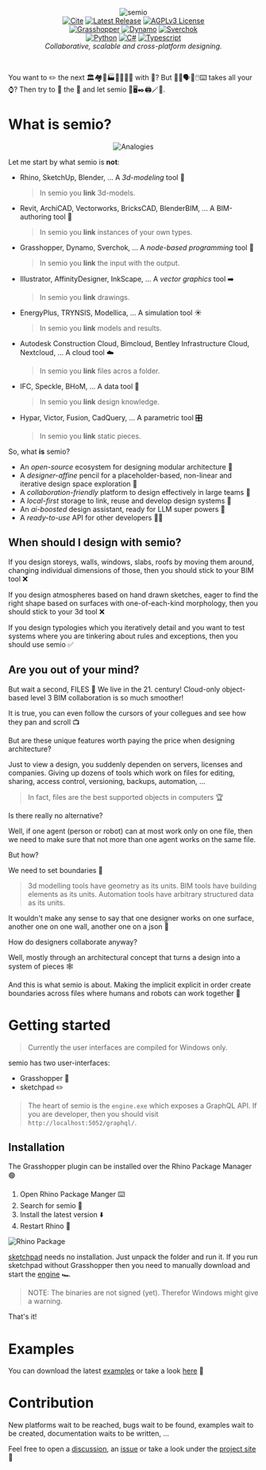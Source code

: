 <p align="center">
    <picture>
        <source media="(prefers-color-scheme: dark)" srcset="https://raw.githubusercontent.com/usalu/semio/main/logo/logo-horizontal-dark.svg">
        <source media="(prefers-color-scheme: light)" srcset="https://raw.githubusercontent.com/usalu/semio/main/logo/logo-horizontal.svg">
        <img alt="semio" href="https://github.com/usalu/semio/" src="https://raw.githubusercontent.com/usalu/semio/main/logo/logo-horizontal.svg">
    </picture>
    <br/>
    <a href="https://doi.org/10.5281/zenodo.8419156"><img src="https://raw.githubusercontent.com/usalu/semio/main/badges/doizenodo.svg" alt="Cite"></a>
    <a href="https://github.com/usalu/semio/"><img src="https://raw.githubusercontent.com/usalu/semio/main/badges/latestrelease.svg" alt="Latest Release"></a>
    <a href="https://choosealicense.com/licenses/agpl-3.0/"><img src="https://raw.githubusercontent.com/usalu/semio/main/badges/licenseagplv3.svg" alt="AGPLv3 License"></a>
    <br/>
    <a href="https://www.grasshopper3d.com/"><img src="https://raw.githubusercontent.com/usalu/semio/main/badges/uigrasshopper.svg" alt="Grasshopper"></a>
    <a href="https://dynamobim.org/"><img src="https://raw.githubusercontent.com/usalu/semio/main/badges/uiplanneddynamo.svg" alt="Dynamo"></a>
    <a href="https://nortikin.github.io/sverchok/"><img src="https://raw.githubusercontent.com/usalu/semio/main/badges/uiplannedsverchok.svg" alt="Sverchok"></a>
    <br/>
    <a href="https://www.python.org/"><img src="https://raw.githubusercontent.com/usalu/semio/main/badges/poweredbypython.svg" alt="Python"></a>
    <a href="https://learn.microsoft.com/en-us/dotnet/csharp/"><img src="https://raw.githubusercontent.com/usalu/semio/main/badges/poweredbycsharp.svg" alt="C#"></a>
    <a href="https://www.typescriptlang.org/"><img src="https://raw.githubusercontent.com/usalu/semio/main/badges/poweredbytypescript.svg" alt="Typescript"></a>
    <br/>
    <i>Collaborative, scalable and cross-platform designing.</i>
</p>
<br/>

You want to ✏️ the next 🏛️🏘️🏢🏭🏫🏨⛪🕌 with 🤖? But 📐🔢🗣️👥🖱️⌨️ takes all your ⌚? Then try to 🧠 the 🧬 and let semio 💉🖥️✒️🖨️🪄🚀.

# What is semio?
<p align="center">
    <picture>
        <source media="(prefers-color-scheme: dark)" srcset="https://raw.githubusercontent.com/usalu/semio/main/conceptual/analogies-dark.svg">
        <source media="(prefers-color-scheme: light)" srcset="https://raw.githubusercontent.com/usalu/semio/main/conceptual/analogies.svg">
        <img alt="Analogies" src="https://raw.githubusercontent.com/usalu/semio/main/conceptual/analogies.svg">
    </picture>
</p>

Let me start by what semio is **not**:
- Rhino, SketchUp, Blender, … A *3d-modeling* tool 🐚
    > In semio you **link** 3d-models.
- Revit, ArchiCAD, Vectorworks, BricksCAD, BlenderBIM, … A BIM-authoring tool 🧱
    > In semio you **link** instances of your own types.
- Grasshopper, Dynamo, Sverchok, … A *node-based programming* tool 🦗
    > In semio you **link** the input with the output.
- Illustrator, AffinityDesigner, InkScape, … A *vector graphics* tool ➡️
    > In semio you **link** drawings.
- EnergyPlus, TRYNSIS, Modellica, … A simulation tool ☀️
    > In semio you **link** models and results.
- Autodesk Construction Cloud, Bimcloud, Bentley Infrastructure Cloud, Nextcloud, … A cloud tool ☁️
    > In semio you **link** files acros a folder.
- IFC, Speckle, BHoM, … A data tool 📄
    > In semio you **link** design knowledge.
- Hypar, Victor, Fusion, CadQuery, … A parametric tool 🎛️
    > In semio you **link** static pieces.

So, what **is** semio?
- An *open-source* ecosystem for designing modular architecture 🧩
- A *designer-affine* pencil for a placeholder-based, non-linear and iterative design space exploration 🔀
- A *collaboration-friendly* platform to design effectively in large teams 🤝
- A *local-first* storage to link, reuse and develop design systems 🔗
- An *ai-boosted* design assistant, ready for LLM super powers 🤖
- A *ready-to-use* API for other developers 👩‍💻

## When should I design with semio?

If you design storeys, walls, windows, slabs, roofs by moving them around, changing individual dimensions of those, then you should stick to your BIM tool ❌

If you design atmospheres based on hand drawn sketches, eager to find the right shape based on surfaces with one-of-each-kind morphology, then you should stick to your 3d tool ❌

If you design typologies which you iteratively detail and you want to test systems where you are tinkering about rules and exceptions, then you should use semio ✅

## Are you out of your mind?

But wait a second, FILES 🤯 We live in the 21. century! Cloud-only object-based level 3 BIM collaboration is so much smoother!

It is true, you can even follow the cursors of your collegues and see how they pan and scroll 📺

But are these unique features worth paying the price when designing architecture?

Just to view a design, you suddenly dependen on servers, licenses and companies. Giving up dozens of tools which work on files for editing, sharing, access control, versioning, backups, automation, ...

> In fact, files are the best supported objects in computers 🏆 

Is there really no alternative?

Well, if one agent (person or robot) can at most work only on one file, then we need to make sure that not more than one agent works on the same file. 

But how?

We need to set boundaries 🧩

> 3d modelling tools have geometry as its units. 
> BIM tools have building elements as its units.
> Automation tools have arbitrary structured data as its units. 

It wouldn't make any sense to say that one designer works on one surface, another one on one wall, another one on a json 🐜

How do designers collaborate anyway?

Well, mostly through an architectural concept that turns a design into a system of pieces 🕸️

And this is what semio is about. Making the implicit explicit in order create boundaries across files where humans and robots can work together 🚀

# Getting started
> Currently the user interfaces are compiled for Windows only.

semio has two user-interfaces:
- Grasshopper 🦗
- sketchpad ✏️

> The heart of semio is the `engine.exe` which exposes a GraphQL API. If you are developer, then you should visit `http://localhost:5052/graphql/`.

## Installation

The Grasshopper plugin can be installed over the Rhino Package Manager 🟢
1. Open Rhino Package Manger ⌨️
1. Search for semio 🔎
1. Install the latest version ⬇️
1. Restart Rhino 🔄

![Rhino Package](https://raw.githubusercontent.com/usalu/semio/main/dotnet/Semio.Grasshopper/docs/rhinopackage.gif)

[sketchpad](https://github.com/usalu/semio/releases/download/r24.08-1/sketchpad.exe) needs no installation. Just unpack the folder and run it. If you run sketchpad without Grasshopper then you need to manually download and start the [engine](https://github.com/usalu/semio/releases/download/r24.08-1/engine.zip) 🏎️
> NOTE: The binaries are not signed (yet). Therefor Windows might give a warning.

That's it!

# Examples

You can download the latest [examples](https://github.com/usalu/semio/releases/download/r24.08-1/examples.zip) or take a look [here](https://github.com/usalu/semio/blob/main/examples/metabolism/README.md) 👀



# Contribution

New platforms wait to be reached, bugs wait to be found, examples wait to be created, documentation waits to be written, ...

Feel free to open a [discussion](https://github.com/usalu/semio/discussions), an [issue](https://github.com/usalu/semio/issues) or take a look under the [project site](https://github.com/users/usalu/projects/2) 👋